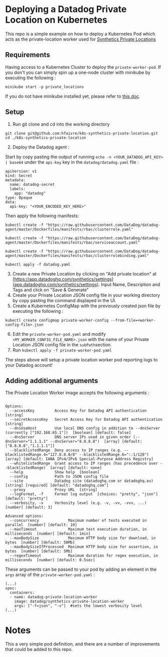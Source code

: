 # Deploying a Datadog Private Location on Kubernetes

This repo is a simple example on how to deploy a Kubernetes Pod which acts as the private-location worker used for [Synthetics Private Locations](https://docs.datadoghq.com/synthetics/private_locations/#overview)

## Requirements

Having access to a Kubernetes Cluster to deploy the `private-worker-pod`.
If you don't you can simply spin up a one-node cluster with minikube by executing the following :

```
minikube start -p private_locations
```

If you do not have minikube installed yet, please refer to [this doc](https://kubernetes.io/docs/setup/learning-environment/minikube/).

## Setup

1. Run git clone and cd into the working directory

```
git clone git@github.com:hfaivre/k8s-synthetics-private-location.git
cd ./k8s-synthetics-private-location
```

2. Deploy the Datadog agent :

Start by copy pasting the output of running `echo -n <YOUR_DATADOG_API_KEY> | base64` under the `api-key` key in the `datadog/datadog.yaml` file :

```
apiVersion: v1
kind: Secret
metadata:
  name: datadog-secret
  labels:
    app: "datadog"
type: Opaque
data:
  api-key: "<YOUR_ENCODED_KEY_HERE>"
```

Then apply the following manifests:

```
kubectl create -f "https://raw.githubusercontent.com/DataDog/datadog-agent/master/Dockerfiles/manifests/rbac/clusterrole.yaml"

kubectl create -f "https://raw.githubusercontent.com/DataDog/datadog-agent/master/Dockerfiles/manifests/rbac/serviceaccount.yaml"

kubectl create -f "https://raw.githubusercontent.com/DataDog/datadog-agent/master/Dockerfiles/manifests/rbac/clusterrolebinding.yaml"

kubectl apply -f datadog.yaml
```



3. Create a new Private Location by clicking on "Add private location" at [https://app.datadoghq.com/synthetics/settings](app.datadoghq.com/synthetics/settings). Input Name, Description and Tags and click on "Save & Generate"
4. Create your Private Location JSON config file in your working directory by copy pasting the command displayed in the UI.
5. Create a Kubernetes ConfigMap with the previously created json file by executing the following :

```
kubectl create configmap private-worker-config --from-file=<worker-config-file>.json
```

6. Edit the `private-worker-pod.yaml` and modify `<MY_WORKER_CONFIG_FILE_NAME>.json` with the name of your Private Location JSON config file in the `subPath`section.
7. Run `kubectl apply -f private-worker-pod.yaml`



The steps above will setup a private location worker pod reporting logs to your Datadog account!

## Adding additional arguments

The Private Location Worker image accepts the following arguments :

```

Options:
  --accessKey         Access Key for Datadog API authentication  [string]
  --secretAccessKey   Secret Access Key for Datadog API authentication  [string]
  --dnsUseHost        Use local DNS config in addition to --dnsServer (currently ["192.168.65.1"])  [boolean] [default: false]
  --dnsServer         DNS server IPs used in given order (--dnsServer="1.1.1.1" --dnsServer="8.8.8.8")  [array] [default: ["8.8.8.8","1.1.1.1"]]
  --blacklistedRange  Deny access to IP ranges (e.g. --blacklistedRange.4="127.0.0.0/8" --blacklistedRange.6="::1/128")  [array] [default: IANA IPv4/IPv6 Special-Purpose Address Registry]
  --whitelistedRange  Grant access to IP ranges (has precedence over --blacklistedRange)  [array] [default: none]
  --help              Show help  [boolean]
  --config            Path to JSON config file
  --site              Datadog site (datadoghq.com or datadoghq.eu)  [string] [required] [default: "datadoghq.com"]
  --proxy             Proxy URL  [string]
  --logFormat, -f     Format log output  [choices: "pretty", "json"] [default: "pretty"]
  --verbosity, -v     Verbosity level (e.g. -v, -vv, -vvv, ...)  [number] [default: 3]

Advanced options:
  --concurrency             Maximum number of tests executed in parallel  [number] [default: 10]
  --maxTimeout              Maximum test execution duration, in milliseconds  [number] [default: 1min]
  --maxBodySize             Maximum HTTP body size for download, in bytes  [number] [default: 50Mb]
  --maxBodySizeIfProcessed  Maximum HTTP body size for assertion, in bytes  [number] [default: 5Mb]
  --regexTimeout            Maximum duration for regex execution, in milliseconds  [number] [default: 0.5sec]

```

These arguments can be passed to your pod by adding an element in the `args` array of the `private-worker-pod.yaml` :

```
(...)
spec:
  containers:
  - name: datadog-private-location-worker
    image: datadog/synthetics-private-location-worker
    args: ["-f=json", "-v"]  #sets the lowest verbosity level
(...)
```

# Notes
This a very simple pod definition, and there are a number of improvements that could be added to this repo.
